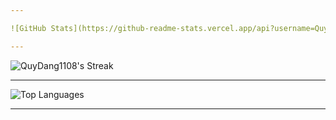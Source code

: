 ```yaml
---

![GitHub Stats](https://github-readme-stats.vercel.app/api?username=QuyDang1108&count_private=true&show_icons=true&theme=default)

---
```


![QuyDang1108's Streak](https://github-readme-streak-stats.herokuapp.com/?user=QuyDang1108&theme=default&hide_border=false)

---

![Top Languages](https://github-readme-stats.vercel.app/api/top-langs/?username=QuyDang1108&langs_count=5&theme=default&show_icons=true)

---
